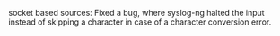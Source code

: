socket based sources: Fixed a bug, where syslog-ng halted the input instead of skipping a character
in case of a character conversion error.
